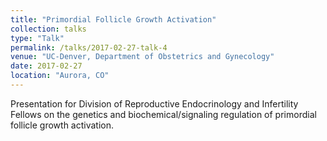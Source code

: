 ```yaml
---
title: "Primordial Follicle Growth Activation"
collection: talks
type: "Talk"
permalink: /talks/2017-02-27-talk-4
venue: "UC-Denver, Department of Obstetrics and Gynecology"
date: 2017-02-27
location: "Aurora, CO"
---
```


Presentation for Division of Reproductive Endocrinology and Infertility Fellows on the genetics and biochemical/signaling regulation of primordial follicle growth activation.